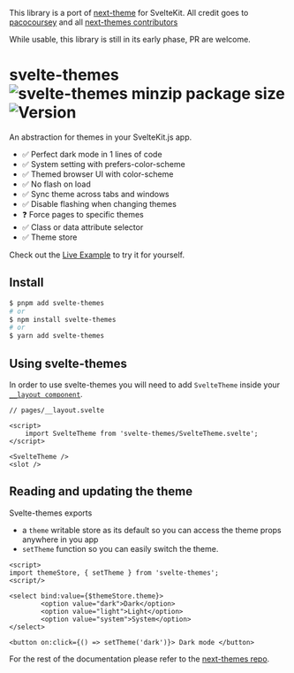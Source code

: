 This library is a port of [next-theme](https://github.com/pacocoursey/next-themes/) for SvelteKit. All credit goes to [pacocoursey](https://github.com/pacocoursey) and all [next-themes contributors](https://github.com/pacocoursey/next-themes/graphs/contributors)

While usable, this library is still in its early phase, PR are welcome.

# svelte-themes ![svelte-themes minzip package size](https://img.shields.io/bundlephobia/minzip/svelte-themes) ![Version](https://img.shields.io/npm/v/svelte-themes.svg?colorB=green)

An abstraction for themes in your SvelteKit.js app.

- ✅ Perfect dark mode in 1 lines of code
- ✅ System setting with prefers-color-scheme
- ✅ Themed browser UI with color-scheme
- ✅ No flash on load
- ✅ Sync theme across tabs and windows
- ✅ Disable flashing when changing themes
- ❓ Force pages to specific themes
- ✅ Class or data attribute selector
- ✅ Theme store

Check out the [Live Example](https://svelte-themes.vercel.app) to try it for yourself.

## Install

```bash
$ pnpm add svelte-themes
# or
$ npm install svelte-themes
# or
$ yarn add svelte-themes
```

## Using svelte-themes

In order to use svelte-themes you will need to add `SvelteTheme` inside your [`__layout component`](https://kit.svelte.dev/docs#layouts).

```tsx
// pages/__layout.svelte

<script>
	import SvelteTheme from 'svelte-themes/SvelteTheme.svelte';
</script>

<SvelteTheme />
<slot />
```

## Reading and updating the theme

Svelte-themes exports

- a `theme` writable store as its default so you can access the theme props anywhere in you app
- `setTheme` function so you can easily switch the theme.

```tsx
<script>
import themeStore, { setTheme } from 'svelte-themes';
<script/>

<select bind:value={$themeStore.theme}>
        <option value="dark">Dark</option>
        <option value="light">Light</option>
        <option value="system">System</option>
</select>

<button on:click={() => setTheme('dark')}> Dark mode </button>
```

For the rest of the documentation please refer to the [next-themes repo](https://github.com/pacocoursey/next-themes).
